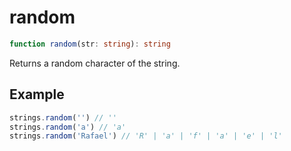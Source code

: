 # random

```ts
function random(str: string): string
```

Returns a random character of the string.

## Example

```ts
strings.random('') // ''
strings.random('a') // 'a'
strings.random('Rafael') // 'R' | 'a' | 'f' | 'a' | 'e' | 'l'
```
